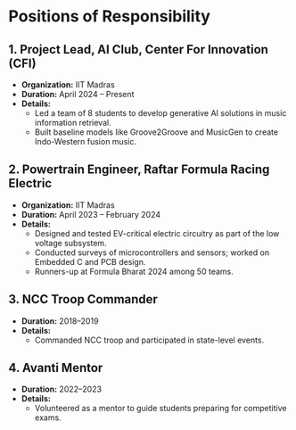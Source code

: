# Positions of Responsibility

## 1. Project Lead, AI Club, Center For Innovation (CFI)
- **Organization:** IIT Madras  
- **Duration:** April 2024 – Present  
- **Details:**
  - Led a team of 8 students to develop generative AI solutions in music information retrieval.  
  - Built baseline models like Groove2Groove and MusicGen to create Indo-Western fusion music.  

## 2. Powertrain Engineer, Raftar Formula Racing Electric
- **Organization:** IIT Madras  
- **Duration:** April 2023 – February 2024  
- **Details:**
  - Designed and tested EV-critical electric circuitry as part of the low voltage subsystem.  
  - Conducted surveys of microcontrollers and sensors; worked on Embedded C and PCB design.  
  - Runners-up at Formula Bharat 2024 among 50 teams.  

## 3. NCC Troop Commander
- **Duration:** 2018–2019  
- **Details:**  
  - Commanded NCC troop and participated in state-level events.  

## 4. Avanti Mentor
- **Duration:** 2022–2023  
- **Details:**  
  - Volunteered as a mentor to guide students preparing for competitive exams.
